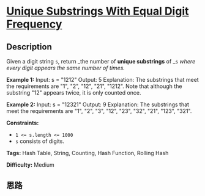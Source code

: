 # [Unique Substrings With Equal Digit Frequency][title]

## Description

Given a digit string `s`, return _the number of **unique substrings** of _`s`
_where every digit appears the same number of times._



**Example 1:**
            Input: s = "1212"    Output: 5    Explanation: The substrings that meet the requirements are "1", "2", "12", "21", "1212".    Note that although the substring "12" appears twice, it is only counted once.    

**Example 2:**
            Input: s = "12321"    Output: 9    Explanation: The substrings that meet the requirements are "1", "2", "3", "12", "23", "32", "21", "123", "321".    



**Constraints:**

  * `1 <= s.length <= 1000`
  * `s` consists of digits.


**Tags:** Hash Table, String, Counting, Hash Function, Rolling Hash

**Difficulty:** Medium

## 思路

[title]: https://leetcode-cn.com/problems/unique-substrings-with-equal-digit-frequency
